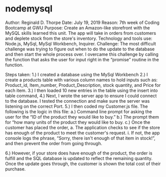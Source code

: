 # nodemysql
Author: Reginald D. Thorpe
Date: July 19, 2019
Reason: 7th week of Coding Bootcamp at GWU
Purpose: Create an Amazon-like storefront with the MySQL skills learned this unit. The app will take in orders from customers and deplete stock from the store's inventory.
Technology and tools use: Node.js, MySql, MySql Workbench, Inquirer.
Challenge: The most difficult challenge was trying to figure out when to do the update to the database and then start the whole process over. I overcame this challenge by calling the function that asks the user for input right in the “promise” routine in the function. 

Steps taken:
1.)	I created a database using the MySql Workbench
2.)	I create a products table with various column names to hold inputs such as: Product_id, Item_number, Product_Description, stock quantity, and Price for each item.
3.)	I then loaded 10 new entries in the table using the insert into table command,
4.)	Next, I wrote the server app to ensure I could connect to the database. I tested the connection and make sure the server was listening on the correct Port.
5.)	I then coded my Customer.js file. The following is the logic in this file:
a.)	Command line prompt for asking the user for the “ID of the product they would like to buy.”
b.)	The prompt them for “how many units of the product they would like to buy.
c.)	Once the customer has placed the order, 
a.	The application checks to see if the store has enough of the product to meet the customer's request.
i.	If not, the app console logs the phrase, “Sorry, there isn't enough of that item in stock!”, and then prevent the order from going through.

6.)	However, if your store does have enough of the product, the order is fulfill and the
SQL database is updated to reflect the remaining quantity.
     Once the update goes through, the customer is shown the total cost of their purchase.

